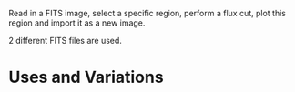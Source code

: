 
Read in a FITS image, select a specific region, perform a flux cut, plot this region and import it as a new image.

2 different FITS files are used.

# Uses and Variations


